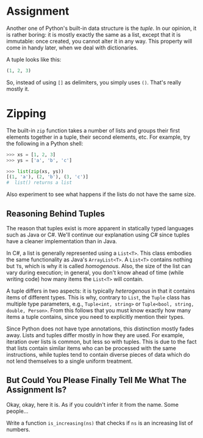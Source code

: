 # Assignment

Another one of Python's built-in data structure is the *tuple*.
In our opinion, it is rather boring: it is mostly exactly the same
as a list, except that it is immutable: once created, you cannot alter
it in any way. This property will come in handy later, when we
deal with dictionaries.

A tuple looks like this:

```python
(1, 2, 3)
```

So, instead of using `[]` as delimiters, you simply uses `()`. That's really mostly it.

# Zipping

The built-in `zip` function takes a number of lists and
groups their first elements together in a tuple, their second elements, etc.
For example, try the following in a Python shell:

```python
>>> xs = [1, 2, 3]
>>> ys = ['a', 'b', 'c']

>>> list(zip(xs, ys))
[(1, 'a'), (2, 'b'), (3, 'c')]
#  list() returns a list
```

Also experiment to see what happens if the lists do not have the same size.
<!-- The element is left out -->

## Reasoning Behind Tuples

The reason that tuples exist is more apparent in statically typed languages such as Java or C#. We'll continue our explanation using C# since tuples have a cleaner implementation
than in Java.

In C#, a list is generally represented using a `List<T>`.
This class embodies the same functionality as Java's `ArrayList<T>`.
A `List<T>` contains nothing but `T`s, which is why it is called *homogenous*.
Also, the size of the list can vary during execution; in general, you don't know
ahead of time (while writing code) how many items the `List<T>` will contain.

A tuple differs in two aspects: it is typically *heterogenous* in that
it contains items of different types. This is why, contrary to `List`, the `Tuple` class
has multiple type parameters, e.g., `Tuple<int, string>` or
`Tuple<bool, string, double, Person>`. From this follows that you must know
exactly how many items a tuple contains, since you need to explicitly mention
their types.

Since Python does not have type annotations, this distinction mostly fades away.
Lists and tuples differ mostly in how they are used. For example,
iteration over lists is common, but less so with tuples. This is due
to the fact that lists contain similar items who can be processed
with the same instructions, while tuples tend to contain diverse pieces
of data which do not lend themselves to a single uniform treatment.

## But Could You Please Finally Tell Me What The Assignment Is?

Okay, okay, here it is. As if you couldn't infer it from the name. Some people...

Write a function `is_increasing(ns)` that checks if `ns` is an increasing list of numbers.
